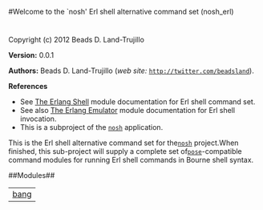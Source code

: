 

#Welcome to the `nosh' Erl shell alternative command set (nosh_erl)#


Copyright (c) 2012 Beads D. Land-Trujillo

__Version:__ 0.0.1

__Authors:__ Beads D. Land-Trujillo (_web site:_ [`http://twitter.com/beadsland`](http://twitter.com/beadsland)).

__References__
* See [The
Erlang Shell](http://www.erlang.org/doc/man/shell.html) module documentation for Erl shell command set.
* See also [The
Erlang Emulator](http://www.erlang.org/doc/man/erl.html) module documentation for Erl shell invocation.
* This is a subproject of the
[`nosh`](http://github.com/beadsland/nosh) application.


This is the Erl shell alternative command set for the[`nosh`](http://github.com/beadsland/nosh) project.When finished, this sub-project will supply a complete set of[`pose`](http://github.com/beadsland/pose)-compatible
  command modules for running Erl shell commands in Bourne shell syntax.

##Modules##


<table width="100%" border="0" summary="list of modules">
<tr><td><a href="http://github.com/beadsland/nosh_bin/blob/master/doc/bang.md" class="module">bang</a></td></tr></table>


